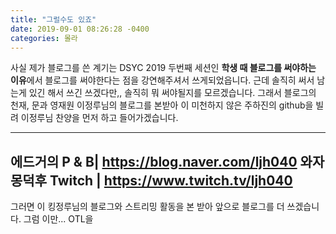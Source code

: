 ```yaml
---
title: "그럴수도 있죠"
date: 2019-09-01 08:26:28 -0400
categories: 몰라
---
```

사실 제가 블로그를 쓴 계기는 DSYC 2019 두번째 세션인 **학생 때 블로그를 써야하는 이유**에서 블로그를 써야한다는 점을 강연해주셔서 쓰게되었읍니다.
근데 솔직히 써서 남는게 있긴 해서 쓰긴 쓰겠다만,, 솔직히 뭐 써야될지를 모르겠습니다. 그래서 블로그의 천재, 문과 영재원 이정루님의 블로그를 본받아 이 미천하지 않은 주하진의 github을 빌려 이정루님 찬양을 먼저 하고 들어가겠습니다.

---
에드거의 P & B| https://blog.naver.com/ljh040
와자몽덕후 Twitch | https://www.twitch.tv/ljh040
---

그러면 이 킹정루님의 블로그와 스트리밍 활동을 본 받아 앞으로 블로그를 더 쓰겠습니다. 그럼 이만... OTL을 
